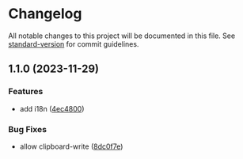 # Changelog

All notable changes to this project will be documented in this file. See [standard-version](https://github.com/conventional-changelog/standard-version) for commit guidelines.

## 1.1.0 (2023-11-29)


### Features

* add i18n ([4ec4800](https://github.com/ambar/sidebar-chat/commit/4ec4800e33838191bc94d7392ac0ccafcfd58b97))


### Bug Fixes

* allow clipboard-write ([8dc0f7e](https://github.com/ambar/sidebar-chat/commit/8dc0f7ed24f5d4e832a0ddc60dd3e4310ab23784))
